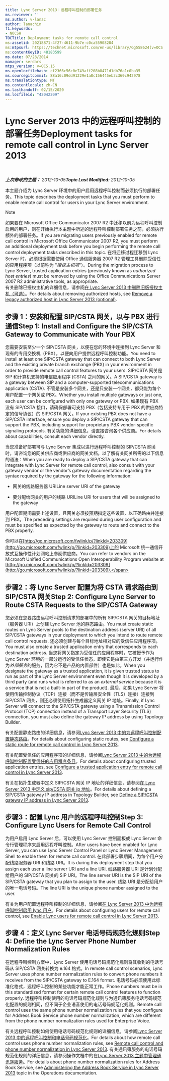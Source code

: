 ```yaml
---
title: Lync Server 2013：远程呼叫控制的部署任务
ms.reviewer: ''
ms.author: v-lanac
author: lanachin
f1.keywords:
- NOCSH
TOCTitle: Deployment tasks for remote call control
ms:assetid: 20218871-4f27-4611-9b7e-c0ca55908284
ms:mtpsurl: https://technet.microsoft.com/en-us/library/Gg558624(v=OCS.15)
ms:contentKeyID: 48183599
ms.date: 07/23/2014
manager: serdars
mtps_version: v=OCS.15
ms.openlocfilehash: cf2366c56c0e749aff208b8471d1db76a1c0ba35
ms.sourcegitcommit: 88a16c09dd91229e1a8c156445eb3c360c942978
ms.translationtype: MT
ms.contentlocale: zh-CN
ms.lasthandoff: 02/15/2020
ms.locfileid: "42042209"
---
```

<div data-xmlns="http://www.w3.org/1999/xhtml">

<div class="topic" data-xmlns="http://www.w3.org/1999/xhtml" data-msxsl="urn:schemas-microsoft-com:xslt" data-cs="http://msdn.microsoft.com/">

<div data-asp="http://msdn2.microsoft.com/asp">

# <a name="deployment-tasks-for-remote-call-control-in-lync-server-2013"></a><span data-ttu-id="285e1-102">Lync Server 2013 中的远程呼叫控制的部署任务</span><span class="sxs-lookup"><span data-stu-id="285e1-102">Deployment tasks for remote call control in Lync Server 2013</span></span>

</div>

<div id="mainSection">

<div id="mainBody">

<span> </span>

<span data-ttu-id="285e1-103">_**上次修改的主题：** 2012-10-05_</span><span class="sxs-lookup"><span data-stu-id="285e1-103">_**Topic Last Modified:** 2012-10-05_</span></span>

<span data-ttu-id="285e1-104">本主题介绍为 Lync Server 环境中的用户启用远程呼叫控制而必须执行的部署任务。</span><span class="sxs-lookup"><span data-stu-id="285e1-104">This topic describes the deployment tasks that you must perform to enable remote call control for users in your Lync Server environment.</span></span>

<div>


> [!NOTE]  
> <span data-ttu-id="285e1-105">如果要在 Microsoft Office Communicator 2007 R2 中迁移以前为远程呼叫控制启用的用户，则在开始执行本主题中所述的远程呼叫控制部署任务之前，必须执行额外的部署任务。</span><span class="sxs-lookup"><span data-stu-id="285e1-105">If you are migrating users previously enabled for remote call control in Microsoft Office Communicator 2007 R2, you must perform an additional deployment task before you begin performing the remote call control deployment tasks described in this topic.</span></span> <span data-ttu-id="285e1-106">在将迁移过程迁移到 Lync Server 时，必须根据需要使用 Office 通信服务器 2007 R2 管理工具删除受信任的应用程序项（以前称为 "<EM>授权主机项</EM>"）。</span><span class="sxs-lookup"><span data-stu-id="285e1-106">During the migration process to Lync Server, trusted application entries (previously known as <EM>authorized host entries</EM>) must be removed by using the Office Communications Server 2007 R2 administrative tools, as appropriate.</span></span><BR><span data-ttu-id="285e1-107">有关删除已授权主机的详细信息，请参阅<A href="lync-server-2013-remove-a-legacy-authorized-host-optional.md">在 Lync Server 2013 中删除旧版授权主机（可选）</A>。</span><span class="sxs-lookup"><span data-stu-id="285e1-107">For details about removing authorized hosts, see <A href="lync-server-2013-remove-a-legacy-authorized-host-optional.md">Remove a legacy authorized host in Lync Server 2013 (optional)</A>.</span></span>



</div>

<div>

## <a name="step-1-install-and-configure-the-sipcsta-gateway-to-communicate-with-your-pbx"></a><span data-ttu-id="285e1-108">步骤 1：安装和配置 SIP/CSTA 网关，以与 PBX 进行通信</span><span class="sxs-lookup"><span data-stu-id="285e1-108">Step 1: Install and Configure the SIP/CSTA Gateway to Communicate with Your PBX</span></span>

<span data-ttu-id="285e1-109">您需要安装至少一个 SIP/CSTA 网关，以便在您的环境中连接到 Lync Server 和现有的专用交换机（PBX），以便向用户提供远程呼叫控制功能。</span><span class="sxs-lookup"><span data-stu-id="285e1-109">You need to install at least one SIP/CSTA gateway that can connect to both Lync Server and the existing private branch exchange (PBX) in your environment in order to provide remote call control features to your users.</span></span> <span data-ttu-id="285e1-110">SIP/CSTA 网关是 SIP 和计算机支持的电信应用程序 (CSTA) 之间的网关。</span><span class="sxs-lookup"><span data-stu-id="285e1-110">A SIP/CSTA gateway is a gateway between SIP and a computer-supported telecommunications application (CSTA).</span></span> <span data-ttu-id="285e1-111">不管是安装多个网关，还是只安装一个网关，都只能为每个用户配置一个网关或 PBX。</span><span class="sxs-lookup"><span data-stu-id="285e1-111">Whether you install multiple gateways or just one, each user can be configured with only one gateway or PBX.</span></span> <span data-ttu-id="285e1-112">如果现有 PBX 没有 SIP/CSTA 接口，请确保部署可支持 PBX（包括支持专用于 PBX 的供应商特定的信号协议）的 SIP/CSTA 网关。</span><span class="sxs-lookup"><span data-stu-id="285e1-112">If your existing PBX does not have a SIP/CSTA interface, ensure you deploy a SIP/CSTA gateway that can support the PBX, including support for proprietary PBX vendor-specific signaling protocols.</span></span> <span data-ttu-id="285e1-113">有关功能的详细信息，请直接咨询各个供应商。</span><span class="sxs-lookup"><span data-stu-id="285e1-113">For details about capabilities, consult each vendor directly.</span></span>

<span data-ttu-id="285e1-114">当您准备好部署可与 Lync Server 集成以进行远程呼叫控制的 SIP/CSTA 网关时，请咨询您的网关供应商或供应商的网关文档，以了解有关网关所需的以下信息的语法：</span><span class="sxs-lookup"><span data-stu-id="285e1-114">When you are ready to deploy a SIP/CSTA gateway that can integrate with Lync Server for remote call control, also consult with your gateway vendor or the vendor’s gateway documentation regarding the syntax required by the gateway for the following information:</span></span>

  - <span data-ttu-id="285e1-115">网关的线路服务器 URI</span><span class="sxs-lookup"><span data-stu-id="285e1-115">Line server URI of the gateway</span></span>

  - <span data-ttu-id="285e1-116">要分配给网关的用户的线路 URI</span><span class="sxs-lookup"><span data-stu-id="285e1-116">Line URI for users that will be assigned to the gateway</span></span>

<span data-ttu-id="285e1-117">用户配置期间需要上述设置，且网关必须按预期指定这些设置，以正确路由并连接到 PBX。</span><span class="sxs-lookup"><span data-stu-id="285e1-117">The preceding settings are required during user configuration and must be specified as expected by the gateway to route and connect to the PBX properly.</span></span>

<span data-ttu-id="285e1-118">你可以在[http://go.microsoft.com/fwlink/p/?linkId=203309](http://go.microsoft.com/fwlink/p/?linkid=203309)上的 Microsoft 统一通信开放式互操作性计划网站上参阅供应商。</span><span class="sxs-lookup"><span data-stu-id="285e1-118">You can refer to vendors on the Microsoft Unified Communications Open Interoperability Program website at [http://go.microsoft.com/fwlink/p/?linkId=203309](http://go.microsoft.com/fwlink/p/?linkid=203309).</span></span>

</div>

<div>

## <a name="step-2-configure-lync-server-to-route-csta-requests-to-the-sipcsta-gateway"></a><span data-ttu-id="285e1-119">步骤2：将 Lync Server 配置为将 CSTA 请求路由到 SIP/CSTA 网关</span><span class="sxs-lookup"><span data-stu-id="285e1-119">Step 2: Configure Lync Server to Route CSTA Requests to the SIP/CSTA Gateway</span></span>

<span data-ttu-id="285e1-120">您必须在您要路由远程呼叫控制请求的部署中的所有 SIP/CSTA 网关的目标地址（服务器 URI）上创建 Lync Server 池的静态路由。</span><span class="sxs-lookup"><span data-stu-id="285e1-120">You must create static routes on Lync Server pools to the destination address (server URI) of all SIP/CSTA gateways in your deployment to which you intend to route remote call control requests.</span></span> <span data-ttu-id="285e1-121">还必须创建与每个目标地址相对应的受信任应用程序项。</span><span class="sxs-lookup"><span data-stu-id="285e1-121">You must also create a trusted application entry that corresponds to each destination address.</span></span> <span data-ttu-id="285e1-122">当您将网关指定为受信任的应用程序时，它被授予作为 Lync Server 环境的一部分运行的受信任状态，即使它是由第三方开发（并运行作为*外部服务*的服务，因为它不是产品的内置部件）也是如此。</span><span class="sxs-lookup"><span data-stu-id="285e1-122">When you designate the gateway as a trusted application, it is given trusted status to run as part of the Lync Server environment even though it is developed by a third party (and runs what is referred to as an *external service* because it is a service that is not a built-in part of the product).</span></span> <span data-ttu-id="285e1-123">最后，如果 Lync Server 将使用传输控制协议（TCP）连接（而不是传输层安全性（TLS）连接）连接到 SIP/CSTA 网关，则还必须使用拓扑生成器定义网关 IP 地址。</span><span class="sxs-lookup"><span data-stu-id="285e1-123">Finally, if Lync Server will connect to the SIP/CSTA gateway using a Transmission Control Protocol (TCP) connection instead of a Transport Layer Security (TLS) connection, you must also define the gateway IP address by using Topology Builder.</span></span>

<span data-ttu-id="285e1-124">有关配置静态路由的详细信息，请参阅[Lync Server 2013 中的为远程呼叫控制配置静态路由](lync-server-2013-configure-a-static-route-for-remote-call-control.md)。</span><span class="sxs-lookup"><span data-stu-id="285e1-124">For details about configuring static routes, see [Configure a static route for remote call control in Lync Server 2013](lync-server-2013-configure-a-static-route-for-remote-call-control.md).</span></span>

<span data-ttu-id="285e1-125">有关配置受信任的应用程序项的详细信息，请参阅[Lync Server 2013 中的为远程呼叫控制配置受信任的应用程序条目](lync-server-2013-configure-a-trusted-application-entry-for-remote-call-control.md)。</span><span class="sxs-lookup"><span data-stu-id="285e1-125">For details about configuring trusted application entries, see [Configure a trusted application entry for remote call control in Lync Server 2013](lync-server-2013-configure-a-trusted-application-entry-for-remote-call-control.md).</span></span>

<span data-ttu-id="285e1-126">有关在拓扑生成器中定义 SIP/CSTA 网关 IP 地址的详细信息，请参阅[在 Lync Server 2013 中定义 sip/CSTA 网关 ip 地址](lync-server-2013-define-a-sip-csta-gateway-ip-address.md)。</span><span class="sxs-lookup"><span data-stu-id="285e1-126">For details about defining a SIP/CSTA gateway IP address in Topology Builder, see [Define a SIP/CSTA gateway IP address in Lync Server 2013](lync-server-2013-define-a-sip-csta-gateway-ip-address.md).</span></span>

</div>

<div>

## <a name="step-3-configure-lync-users-for-remote-call-control"></a><span data-ttu-id="285e1-127">步骤3：配置 Lync 用户的远程呼叫控制</span><span class="sxs-lookup"><span data-stu-id="285e1-127">Step 3: Configure Lync Users for Remote Call Control</span></span>

<span data-ttu-id="285e1-128">为用户启用 Lync Server 后，可以使用 Lync Server 控制面板或 Lync Server 命令行管理程序来启用远程呼叫控制。</span><span class="sxs-lookup"><span data-stu-id="285e1-128">After users have been enabled for Lync Server, you can use Lync Server Control Panel or Lync Server Management Shell to enable them for remote call control.</span></span> <span data-ttu-id="285e1-129">在此部署步骤期间，为每个用户分配线路服务器 URI 和线路 URI。</span><span class="sxs-lookup"><span data-stu-id="285e1-129">It is during this deployment step that you assign each user a line server URI and a line URI.</span></span> <span data-ttu-id="285e1-130">线路服务器 URI 是计划分配给用户的 SIP/CSTA 网关的 SIP URI。</span><span class="sxs-lookup"><span data-stu-id="285e1-130">The line server URI is the SIP URI of the SIP/CSTA gateway that you plan to assign to the user.</span></span> <span data-ttu-id="285e1-131">线路 URI 是分配给用户的唯一电话号码。</span><span class="sxs-lookup"><span data-stu-id="285e1-131">The line URI is the unique phone number assigned to the user.</span></span>

<span data-ttu-id="285e1-132">有关为用户配置远程呼叫控制的详细信息，请参阅[在 Lync Server 2013 中为远程呼叫控制启用 lync 用户](lync-server-2013-enable-lync-users-for-remote-call-control.md)。</span><span class="sxs-lookup"><span data-stu-id="285e1-132">For details about configuring users for remote call control, see [Enable Lync users for remote call control in Lync Server 2013](lync-server-2013-enable-lync-users-for-remote-call-control.md).</span></span>

</div>

<div>

## <a name="step-4-define-the-lync-server-phone-number-normalization-rules"></a><span data-ttu-id="285e1-133">步骤 4：定义 Lync Server 电话号码规范化规则</span><span class="sxs-lookup"><span data-stu-id="285e1-133">Step 4: Define the Lync Server Phone Number Normalization Rules</span></span>

<span data-ttu-id="285e1-134">在远程呼叫控制方案中，Lync Server 使用电话号码规范化规则将其收到的电话号码从 SIP/CSTA 网关转换为 e.164 格式。</span><span class="sxs-lookup"><span data-stu-id="285e1-134">In remote call control scenarios, Lync Server uses phone number normalization rules to convert phone numbers it receives from the SIP/CSTA gateway to E.164 format.</span></span> <span data-ttu-id="285e1-135">电话号码必须使用此标准化格式，远程呼叫控制的某些功能才能正常工作。</span><span class="sxs-lookup"><span data-stu-id="285e1-135">Phone numbers must be in this standardized format for certain remote call control features to function properly.</span></span> <span data-ttu-id="285e1-136">远程呼叫控制使用的电话号码规范化规则与为通讯簿服务电话号码规范化配置的规则相同，但不同于企业语音使用的电话号码规范化规则。</span><span class="sxs-lookup"><span data-stu-id="285e1-136">Remote call control uses the same phone number normalization rules that you configure for Address Book Service phone number normalization, which are different from the phone number normalization rules used for Enterprise Voice.</span></span>

<span data-ttu-id="285e1-137">有关远程呼叫控制如何使用电话号码规范化规则的详细信息，请参阅[Lync Server 2013 中的远程呼叫控制和电话号码规范化](lync-server-2013-remote-call-control-and-phone-number-normalization.md)。</span><span class="sxs-lookup"><span data-stu-id="285e1-137">For details about how remote call control uses phone number normalization rules, see [Remote call control and phone number normalization in Lync Server 2013](lync-server-2013-remote-call-control-and-phone-number-normalization.md).</span></span> <span data-ttu-id="285e1-138">有关通讯簿服务的电话号码规范化规则的详细信息，请参阅操作文档中的在[Lync Server 2013 主题中管理通讯簿服务](lync-server-2013-administering-the-address-book-service.md)。</span><span class="sxs-lookup"><span data-stu-id="285e1-138">For details about phone number normalization rules for Address Book Service, see [Administering the Address Book Service in Lync Server 2013](lync-server-2013-administering-the-address-book-service.md) topic in the Operations documentation.</span></span>

</div>

</div>

<span> </span>

</div>

</div>

</div>

